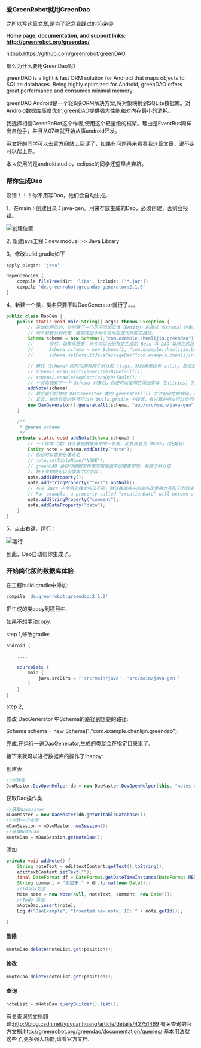 ### 爱GreenRobot就用GreenDao

之所以写这篇文章,是为了纪念我踩过的坑​:sob:​​:angry:​

**Home page, documentation, and support links: http://greenrobot.org/greendao/**

hithub:https://github.com/greenrobot/greenDAO

那么为什么要用GreenDao呢?

greenDAO is a light & fast ORM solution for Android that maps objects to SQLite databases. Being highly optimized for Android, greenDAO offers great performance and consumes minimal memory.

greenDAO Android是一个轻&快ORM解决方案,将对象映射到SQLite数据库。对Android数据库高度优化,greenDAO提供强大性能和对内存最小的消耗。

我选择相信GreenRoBot这个作者,使用这个轻量级的框架。理由是EventBus同样出自他手，并且从07年就开始从事android开发。

英文好的同学可以去官方网站上阅读了，如果有问题再来看看我这篇文章，说不定可以帮上你。

本人使用的是androidstudio，eclipse的同学还望早点弃坑。

###  帮你生成Dao

没错！！！你不用写Dao，他们会自动生成。

1，在main下创建目录：java-gen。用来存放生成的Dao，必须创建，否则会报错。

![创建位置](http://7xre96.com1.z0.glb.clouddn.com/java-gen%E8%B7%AF%E5%BE%84.png)

2,  新建java工程：new moduel >> Java Library

3，修改bulid.gradle如下 

```groovy
apply plugin: 'java'

dependencies {
    compile fileTree(dir: 'libs', include: ['*.jar'])
    compile 'de.greenrobot:greendao-generator:2.1.0'
}
```

4，新建一个类，类名只要不叫DaoGenerator就行了。。。

```java
public class DaoGen {
    public static void main(String[] args) throws Exception {
        // 正如你所见的，你创建了一个用于添加实体（Entity）的模式（Schema）对象。
        // 两个参数分别代表：数据库版本号与自动生成代码的包路径。
        Schema schema = new Schema(1,"com.example.chenlijin.greendao");
		//      当然，如果你愿意，你也可以分别指定生成的 Bean 与 DAO 类所在的目录，只要如下所示：
		//      Schema schema = new Schema(1, "com.example.chenlijin.bean");
		//      schema.setDefaultJavaPackageDao("com.example.chenlijin.greendao.dao");

        // 模式（Schema）同时也拥有两个默认的 flags，分别用来标示 entity 是否是 activie 以及是否使用 keep sections。
        // schema2.enableActiveEntitiesByDefault();
        // schema2.enableKeepSectionsByDefault();
        // 一旦你拥有了一个 Schema 对象后，你便可以使用它添加实体（Entities）了。
        addNote(schema);
        // 最后我们将使用 DAOGenerator 类的 generateAll() 方法自动生成代码，此处你需要根据自己的情况更改输出目录（既之前创建的 java-gen)。
        // 其实，输出目录的路径可以在 build.gradle 中设置，有兴趣的朋友可以自行搜索，这里就不再详解。
        new DaoGenerator().generateAll(schema, "app/src/main/java-gen");
    }

    /**
     * @param schema
     */
    private static void addNote(Schema schema) {
        // 一个实体（类）就关联到数据库中的一张表，此处表名为「Note」（既类名）
        Entity note = schema.addEntity("Note");
        // 你也可以重新给表命名
        // note.setTableName("NODE");
        // greenDAO 会自动根据实体类的属性值来创建表字段，并赋予默认值
        // 接下来你便可以设置表中的字段：
        note.addIdProperty();
        note.addStringProperty("text").notNull();
        // 与在 Java 中使用驼峰命名法不同，默认数据库中的命名是使用大写和下划线来分割单词的。
        // For example, a property called “creationDate” will become a database column “CREATION_DATE”.
        note.addStringProperty("comment");
        note.addDateProperty("date");
    }
}
```

5，点击右键，运行：

![运行](http://7xre96.com1.z0.glb.clouddn.com/%E8%BF%90%E8%A1%8CDao-gen.png)

到此，Dao自动帮你生成了。

### 开始简化版的数据库体验

在工程bulid.gradle中添加:

```groovy
compile 'de.greenrobot:greendao:2.1.0'
```

把生成的类copy到项目中.

如果不想手动copy:

step 1,修改gradle:

```groovy
android {

    ....

    sourceSets {
        main {
            java.srcDirs = ['src/main/java', 'src/main/java-gen']
        }
    }
}
```

step 2,

 修改 DaoGenerator 中Schema的路径到想要的路径:

Schema schema = new Schema(1,"com.example.chenlijin.greendao");

完成,在运行一遍DaoGenerator,生成的类就会在指定目录里了.

接下来就可以进行数据库的操作了:happy:

创建表

```java
//创建表
DaoMaster.DevOpenHelper db = new DaoMaster.DevOpenHelper(this, "notes-db", null);
```
获取Dao操作类

```java
//获取daomaster
mDaoMaster = new DaoMaster(db.getWritableDatabase());
//创建一个会话
mDaoSession = mDaoMaster.newSession();
//获取NoteDao
mNoteDao = mDaoSession.getNoteDao();
```

添加

```java
private void addNote() {
    String noteText = edittextContent.getText().toString();
    edittextContent.setText("");
    final DateFormat df = DateFormat.getDateTimeInstance(DateFormat.MEDIUM, DateFormat.MEDIUM);
    String comment = "添加于:" + df.format(new Date());
    //id可以为空
    Note note = new Note(null, noteText, comment, new Date());
    //Todo 添加
    mNoteDao.insert(note);
    Log.d("DaoExample", "Inserted new note, ID: " + note.getId());

}
```

#### 删除

```java
mNoteDao.delete(noteList.get(position));
```

#### 修改

```java
mNoteDao.delete(noteList.get(position));
```

#### 查询

```java
noteList = mNoteDao.queryBuilder().list();
```

有关查询的文档翻译:http://blog.csdn.net/yuyuanhuang/article/details/42751469
有关查询的官方文档:http://greenrobot.org/greendao/documentation/queries/
基本用法就这些了,更多强大功能,请看官方文档.